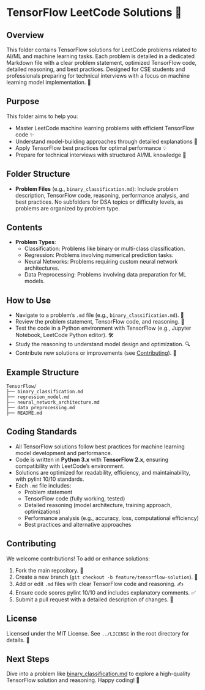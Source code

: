 # TensorFlow LeetCode Solutions 🤖

## Overview
This folder contains TensorFlow solutions for LeetCode problems related to AI/ML and machine learning tasks. Each problem is detailed in a dedicated Markdown file with a clear problem statement, optimized TensorFlow code, detailed reasoning, and best practices. Designed for CSE students and professionals preparing for technical interviews with a focus on machine learning model implementation. 🚀

## Purpose
This folder aims to help you:
- Master LeetCode machine learning problems with efficient TensorFlow code ✨
- Understand model-building approaches through detailed explanations 🧠
- Apply TensorFlow best practices for optimal performance 💡
- Prepare for technical interviews with structured AI/ML knowledge 🎯

## Folder Structure
- **Problem Files** (e.g., `binary_classification.md`): Include problem description, TensorFlow code, reasoning, performance analysis, and best practices. No subfolders for DSA topics or difficulty levels, as problems are organized by problem type.

## Contents
- **Problem Types**:
  - Classification: Problems like binary or multi-class classification.
  - Regression: Problems involving numerical prediction tasks.
  - Neural Networks: Problems requiring custom neural network architectures.
  - Data Preprocessing: Problems involving data preparation for ML models.

## How to Use
- Navigate to a problem’s `.md` file (e.g., `binary_classification.md`). 📂
- Review the problem statement, TensorFlow code, and reasoning. 📝
- Test the code in a Python environment with TensorFlow (e.g., Jupyter Notebook, LeetCode Python editor). 🛠️
- Study the reasoning to understand model design and optimization. 🔍
- Contribute new solutions or improvements (see [Contributing](#contributing)). 🤗

## Example Structure
```
TensorFlow/
├── binary_classification.md
├── regression_model.md
├── neural_network_architecture.md
├── data_preprocessing.md
├── README.md
```

## Coding Standards
- All TensorFlow solutions follow best practices for machine learning model development and performance.
- Code is written in **Python 3.x** with **TensorFlow 2.x**, ensuring compatibility with LeetCode’s environment.
- Solutions are optimized for readability, efficiency, and maintainability, with pylint 10/10 standards.
- Each `.md` file includes:
  - Problem statement
  - TensorFlow code (fully working, tested)
  - Detailed reasoning (model architecture, training approach, optimizations)
  - Performance analysis (e.g., accuracy, loss, computational efficiency)
  - Best practices and alternative approaches

## Contributing
We welcome contributions! To add or enhance solutions:
1. Fork the main repository. 🍴
2. Create a new branch (`git checkout -b feature/tensorflow-solution`). 🌿
3. Add or edit `.md` files with clear TensorFlow code and reasoning. ✍️
4. Ensure code scores pylint 10/10 and includes explanatory comments. ✅
5. Submit a pull request with a detailed description of changes. 🚀

## License
Licensed under the MIT License. See `../LICENSE` in the root directory for details. 📜

## Next Steps
Dive into a problem like [binary_classification.md](./binary_classification.md) to explore a high-quality TensorFlow solution and reasoning. Happy coding! 🌟